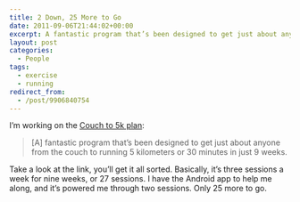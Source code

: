 ```yaml
---
title: 2 Down, 25 More to Go
date: 2011-09-06T21:44:02+00:00
excerpt: A fantastic program that’s been designed to get just about anyone from the couch to running 5 kilometers or 30 minutes in just 9 weeks.
layout: post
categories:
  - People
tags:
  - exercise
  - running
redirect_from:
  - /post/9906840754
---
```

I’m working on the [Couch to 5k plan](http://www.c25k.com/):

> [A] fantastic program that’s been designed to get just about anyone from the couch to running 5 kilometers or 30 minutes in just 9 weeks.

Take a look at the link, you’ll get it all sorted. Basically, it’s three sessions a week for nine weeks, or 27 sessions. I have the Android app to help me along, and it’s powered me through two sessions. Only 25 more to go.